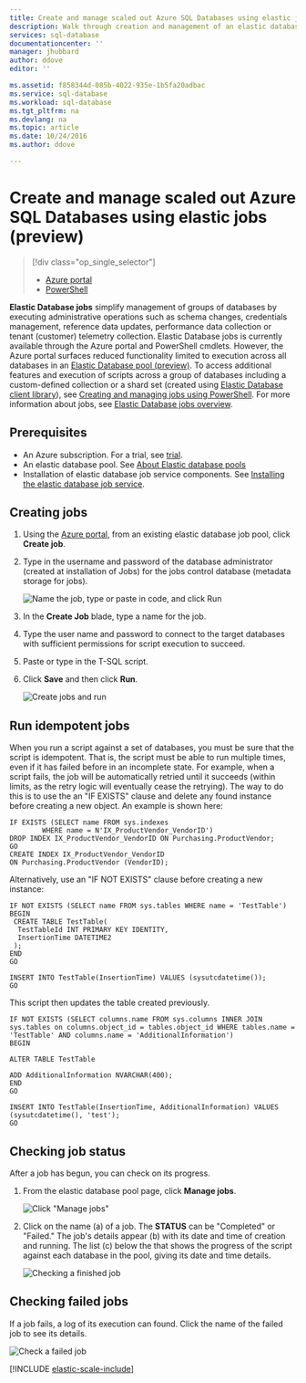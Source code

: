 ```yaml
---
title: Create and manage scaled out Azure SQL Databases using elastic jobs | Microsoft Docs
description: Walk through creation and management of an elastic database job.
services: sql-database
documentationcenter: ''
manager: jhubbard
author: ddove
editor: ''

ms.assetid: f858344d-085b-4022-935e-1b5fa20adbac
ms.service: sql-database
ms.workload: sql-database
ms.tgt_pltfrm: na
ms.devlang: na
ms.topic: article
ms.date: 10/24/2016
ms.author: ddove

---
```

# Create and manage scaled out Azure SQL Databases using elastic jobs (preview)

> [!div class="op_single_selector"]
>- [Azure portal](./sql-database-elastic-jobs-create-and-manage.md)
>- [PowerShell](./sql-database-elastic-jobs-powershell.md)

**Elastic Database jobs** simplify management of groups of databases by executing administrative operations such as schema changes, credentials management, reference data updates, performance data collection or tenant (customer) telemetry collection. Elastic Database jobs is currently available through the Azure portal and PowerShell cmdlets. However, the Azure portal surfaces reduced functionality limited to execution across all databases in an [Elastic Database pool (preview)](./sql-database-elastic-pool.md). To access additional features and execution of scripts across a group of databases including a custom-defined collection or a shard set (created using [Elastic Database client library](./sql-database-elastic-scale-introduction.md)), see [Creating and managing jobs using PowerShell](./sql-database-elastic-jobs-powershell.md). For more information about jobs, see [Elastic Database jobs overview](./sql-database-elastic-jobs-overview.md). 

## Prerequisites
* An Azure subscription. For a trial, see [trial](https://www.azure.cn/pricing/1rmb-trial).
* An elastic database pool. See [About Elastic database pools](./sql-database-elastic-pool.md)
* Installation of elastic database job service components. See [Installing the elastic database job service](./sql-database-elastic-jobs-service-installation.md).

## Creating jobs
1. Using the [Azure portal](https://portal.azure.cn), from an existing elastic database job pool, click **Create job**.
2. Type in the username and password of the database administrator (created at installation of Jobs) for the jobs control database (metadata storage for jobs).

    ![Name the job, type or paste in code, and click Run][1]
2. In the **Create Job** blade, type a name for the job.
3. Type the user name and password to connect to the target databases with sufficient permissions for script execution to succeed.
4. Paste or type in the T-SQL script.
5. Click **Save** and then click **Run**.

    ![Create jobs and run][5]

## Run idempotent jobs
When you run a script against a set of databases, you must be sure that the script is idempotent. That is, the script must be able to run multiple times, even if it has failed before in an incomplete state. For example, when a script fails, the job will be automatically retried until it succeeds (within limits, as the retry logic will eventually cease the retrying). The way to do this is to use the an "IF EXISTS" clause and delete any found instance before creating a new object. An example is shown here:

```
IF EXISTS (SELECT name FROM sys.indexes
        WHERE name = N'IX_ProductVendor_VendorID')
DROP INDEX IX_ProductVendor_VendorID ON Purchasing.ProductVendor;
GO
CREATE INDEX IX_ProductVendor_VendorID
ON Purchasing.ProductVendor (VendorID);
```

Alternatively, use an "IF NOT EXISTS" clause before creating a new instance:

```
IF NOT EXISTS (SELECT name FROM sys.tables WHERE name = 'TestTable')
BEGIN
 CREATE TABLE TestTable(
  TestTableId INT PRIMARY KEY IDENTITY,
  InsertionTime DATETIME2
 );
END
GO

INSERT INTO TestTable(InsertionTime) VALUES (sysutcdatetime());
GO
```

This script then updates the table created previously.

```
IF NOT EXISTS (SELECT columns.name FROM sys.columns INNER JOIN sys.tables on columns.object_id = tables.object_id WHERE tables.name = 'TestTable' AND columns.name = 'AdditionalInformation')
BEGIN

ALTER TABLE TestTable

ADD AdditionalInformation NVARCHAR(400);
END
GO

INSERT INTO TestTable(InsertionTime, AdditionalInformation) VALUES (sysutcdatetime(), 'test');
GO
```

## Checking job status
After a job has begun, you can check on its progress.

1. From the elastic database pool page, click **Manage jobs**.

    ![Click "Manage jobs"][2]

2. Click on the name (a) of a job. The **STATUS** can be "Completed" or "Failed." The job's details appear (b) with its date and time of creation and running. The list (c) below the that shows the progress of the script against each database in the pool, giving its date and time details.

    ![Checking a finished job][3]

## Checking failed jobs
If a job fails, a log of its execution can found. Click the name of the failed job to see its details.

![Check a failed job][4]

[!INCLUDE [elastic-scale-include](../../includes/elastic-scale-include.md)]

<!--Image references-->
[1]: ./media/sql-database-elastic-jobs-create-and-manage/screen-1.png
[2]: ./media/sql-database-elastic-jobs-create-and-manage/click-manage-jobs.png
[3]: ./media/sql-database-elastic-jobs-create-and-manage/running-jobs.png
[4]: ./media/sql-database-elastic-jobs-create-and-manage/failed.png
[5]: ./media/sql-database-elastic-jobs-create-and-manage/screen-2.png